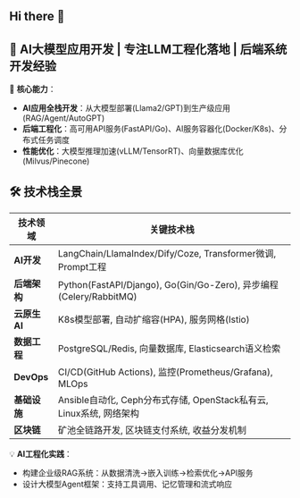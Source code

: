 ## Hi there 👋

🚀 **AI大模型应用开发** | 专注LLM工程化落地 | 后端系统开发经验
--------------------------------------------------
🔧 **核心能力**：
- **AI应用全栈开发**：从大模型部署(Llama2/GPT)到生产级应用(RAG/Agent/AutoGPT)
- **后端工程化**：高可用API服务(FastAPI/Go)、AI服务容器化(Docker/K8s)、分布式任务调度
- **性能优化**：大模型推理加速(vLLM/TensorRT)、向量数据库优化(Milvus/Pinecone)


## 🛠️ 技术栈全景
| 技术领域       | 关键技术栈                                                                 |
|----------------|--------------------------------------------------------------------------|
| **AI开发**     | LangChain/LlamaIndex/Dify/Coze, Transformer微调, Prompt工程               |
| **后端架构**   | Python(FastAPI/Django), Go(Gin/Go-Zero), 异步编程(Celery/RabbitMQ)        |
| **云原生AI**   | K8s模型部署, 自动扩缩容(HPA), 服务网格(Istio)                            |
| **数据工程**   | PostgreSQL/Redis, 向量数据库, Elasticsearch语义检索                      |
| **DevOps**     | CI/CD(GitHub Actions), 监控(Prometheus/Grafana), MLOps                   |
| **基础设施**   | Ansible自动化, Ceph分布式存储, OpenStack私有云, Linux系统, 网络架构      |
| **区块链**     | 矿池全链路开发, 区块链支付系统, 收益分发机制                             |


💡 **AI工程化实践**：
- 构建企业级RAG系统：从数据清洗→嵌入训练→检索优化→API服务
- 设计大模型Agent框架：支持工具调用、记忆管理和流式响应



